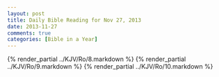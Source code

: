 ```yaml
---
layout: post
title: Daily Bible Reading for Nov 27, 2013
date: 2013-11-27
comments: true
categories: [Bible in a Year]
---
```

{% render_partial ../KJV/Ro/8.markdown %}
{% render_partial ../KJV/Ro/9.markdown %}
{% render_partial ../KJV/Ro/10.markdown %}
